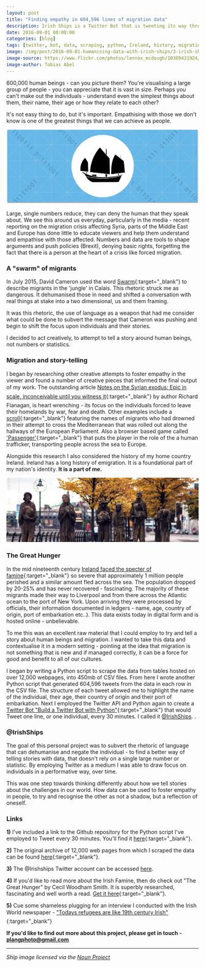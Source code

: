 ```yaml
---
layout: post
title: "Finding empathy in 604,596 lines of migration data"
description: Irish Ships is a Twitter Bot that is tweeting its way through every human being to have arrived in New York Harbour during the Great Famine in Ireland (1846 - 1851)
date: 2016-09-01 00:00:00
categories: [blog]
tags: [twitter, bot, data, scraping, python, Ireland, history, migration, portfolio, humanism]
image: /img/post/2016-09-01-humanising-data-with-irish-ships/3-irish-ships-1.jpg
image-source: https://www.flickr.com/photos/lennox_mcdough/10389431924/in/photolist-gQ5y9C-pUvV5X-9GJMw5-qyQHuc-88YMJT-5VhvAe-f2Y95t-pgcmxD-oYZjBm-oYZDHg-76odQz-8RQ1oZ-8Qd5pN-brsFHm-H2xiu-H2CTM-92qU3Z-8MbJMS-6mx7k9-7M3YTP-7HraDF-nnvxK4-5TbYir-dZAfkZ-dKnMPH-pJ8J8A-5pGRXQ-q3FN5N-7vfAFk-86Qb9Z-fDa9iR-jeZug9-6fMujm-6wNmZj-86Tgw1-jeXjz7-ntGEUp-92qUfH-brsF6j-oYZafL-GdTJqa-egRXk9-zsejUL-5pGPnQ-qySeU6-b25Rpk-buxqF8-qP1cg9-ebKKVX-6Nki8U
image-author: Tobias Abel
---
```


600,000 human beings - can you picture them? You're visualising a large group of people - you can appreciate that it is vast in size. Perhaps you can't make out the individuals - understand even the simplest things about them, their name, their age or how they relate to each other?

It's not easy thing to do, but it's important. Empathising with those we don't know is one of the greatest things that we can achieve as people.

![Irish Ships: The Great Hunger Twitter bot](/img/post/2016-09-01-humanising-data-with-irish-ships/3-irish-ships.png "Irish Ships: The Great Hunger Twitter bot")

Large, single numbers reduce, they can deny the human that they speak about. We see this around us everyday, particularly in the media - recent reporting on the migration crisis affecting Syria, parts of the Middle East and Europe has done little to educate viewers and help them understand and empathise with those affected. Numbers and data are tools to shape arguments and push policies (Brexit), denying basic rights, forgetting the fact that there is a person at the heart of a crisis like forced migration.

### A "swarm" of migrants

In July 2015, David Cameron used the word [Swarm](http://www.theguardian.com/uk-news/2015/jul/30/david-cameron-migrant-swarm-language-condemned "David Cameron Migrant Language"){:target="_blank"} to describe migrants in the 'jungle' in Calais. This rhetoric struck me as dangerous. It dehumanised those in need and shifted a conversation with real things at stake into a two dimensional, us and them framing.

It was this rhetoric, the use of language as a weapon that had me consider what could be done to subvert the message that Cameron was pushing and begin to shift the focus upon individuals and their stories.

I decided to act creatively, to attempt to tell a story around human beings, not numbers or statistics.

### Migration and story-telling

I began by researching other creative attempts to foster empathy in the viewer and found a number of creative pieces that informed the final output of my work. The outstanding article [Notes on the Syrian exodus: Epic in scale, inconceivable until you witness it](http://www.theguardian.com/world/2016/mar/05/great-syrian-refugee-crisis-exodus-epic-inconceivable-witness-lebos-islamic-state "Notes on the Syrian exodus: Epic in scale, inconceivable until you witness it"){:target="_blank"} by author Richard Flanagan, is heart wrenching - its focus on the individuals forced to leave their homelands by war, fear and death. Other examples include a [scroll](https://twitter.com/rmw/status/594156245734535168 "Migrant Scroll Game"){:target="_blank"} featuring the names of migrants who had drowned in their attempt to cross the Mediterranean that was rolled out along the hallways of the European Parliament. Also a browser based game called ['Passenger'](https://boingboing.net/2015/08/25/passengers-is-a-game-about-the.html "Migrant Passenger Game"){:target="_blank"} that puts the player in the role of the a human trafficker, transporting people across the sea to Europe.

Alongside this research I also considered the history of my home country Ireland. Ireland has a long history of emigration. It is a foundational part of my nation's identity. **It is a part of me.**

![Irish Ships: The Great Hunger Twitter bot](/img/post/2016-09-01-humanising-data-with-irish-ships/3-irish-ships-1.jpg "Irish Ships: The Great Hunger Twitter bot")

### The Great Hunger

In the mid nineteenth century [Ireland faced the specter of famine](https://en.wikipedia.org/wiki/Great_Famine_(Ireland) "Irish potato famine"){:target="_blank"} so severe that approximately 1 million people perished and a similar amount fled across the sea. The population dropped by 20-25% and has never recovered - fascinating. The majority of these migrants made their way to Liverpool and from there across the Atlantic ocean to the port of New York. Upon arriving they were processed by officials, their information documented in ledgers - name, age, country of origin, port of embarkation etc..). This data exists today in digital form and is hosted online - unbelievable.

To me this was an excellent raw material that I could employ to try and tell a story about human beings and migration. I wanted to take this data and contextualise it in a modern setting - pointing at the idea that migration is not something that is new and if managed correctly, it can be a force for good and benefit to all of our cultures.

I began by writing a Python script to scrape the data from tables hosted on over 12,000 webpages, into 450mb of CSV files. From here I wrote another Python script that generated 604,596 tweets from the data in each row in the CSV file. The structure of each tweet allowed me to highlight the name of the individual, their age, their country of origin and their port of embarkation. Next I employed the Twitter API and Python again to create a [Twitter Bot "Build a Twitter Bot with Python"](http://marydickson.com/build-a-twitter-bot-with-python/){:target="_blank"} that would Tweet one line, or one individual, every 30 minutes. I called it [@IrishShips](https://twitter.com/IrishShips "The Great Hunger: @IrishShips"). .

### @IrishShips

The goal of this personal project was to subvert the rhetoric of language that can dehumanise and negate the individual - to find a better way of telling stories with data, that doesn't rely on a single large number or statistic. By employing Twitter as a medium I was able to draw focus on individuals in a performative way, over time.

This was one step towards thinking differently about how we tell stories about the challenges in our world. How data can be used to foster empathy in people, to try and recognise the other as not a shadow, but a reflection of oneself.

### Links

**1)** I've included a link to the Github repository for the Python script I've employed to Tweet every 30 minutes. You'll find it [here](https://github.com/langphil/-.txt-_twitter_bot "Twitter Bot Repository on Github"){:target="_blank"}.

**2)** The original archive of 12,000 web pages from which I scraped the data can be found [here](https://aad.archives.gov/aad/fielded-search.jsp?dt=180&tf=F&cat=TS20&bc=,sl "AAP Archive"){:target="_blank"}.

**3)** The @Irishships Twitter account can be accessed [here](https://twitter.com/IrishShips "The Great Hunger: @IrishShips").

**4)** If you'd like to read more about the Irish Famine, then do check out "The Great Hunger" by Cecil Woodham Smith. It is superbly researched, fascinating and well worth a read. [Get it here](https://www.amazon.co.uk/Great-Hunger-Ireland-1845-1849/dp/014014515X/ref=sr_1_1?ie=UTF8&qid=1463857493&sr=8-1&keywords=the+great+hunger "The Great Hunger Book"){:target="_blank"}.

**5)** Cue some shameless plugging for an interview I conducted with the Irish World newspaper - ["Todays refugees are like 19th century Irish"](http://www.theirishworld.com/todays-refugees-like-19th-century-irish/ "Todays refugees are like 19th century Irish"){:target="_blank"}

**If you'd like to find out more about this project, please get in touch - [plangphoto@gmail.com](mailto:plangphoto@gmail.com "Get in touch")**

***

*Ship image licensed via the [Noun Project](https://thenounproject.com/term/boat/5263/ "Image credit")*
